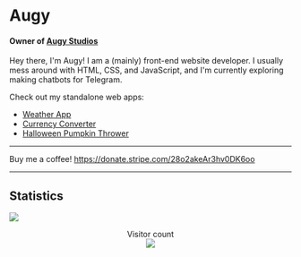 # Augy
#### Owner of [Augy Studios](https://github.com/augy-studios)

Hey there, I'm Augy! I am a (mainly) front-end website developer. I usually mess around with HTML, CSS, and JavaScript, and I'm currently exploring making chatbots for Telegram.

Check out my standalone web apps:
- [Weather App](https://weatherapp.today)
- [Currency Converter](https://convertcurrencyfor.me)
- [Halloween Pumpkin Thrower](https://throwpumpkins.lol/)

---

Buy me a coffee!
https://donate.stripe.com/28o2akeAr3hv0DK6oo

------------
## Statistics

![](https://github-readme-stats.vercel.app/api?username=augyteo&count_private=true&theme=chartreuse-dark)

<p align="center"> 
  Visitor count<br>
  <img src="https://profile-counter.glitch.me/augyteo/count.svg" />
</p>
